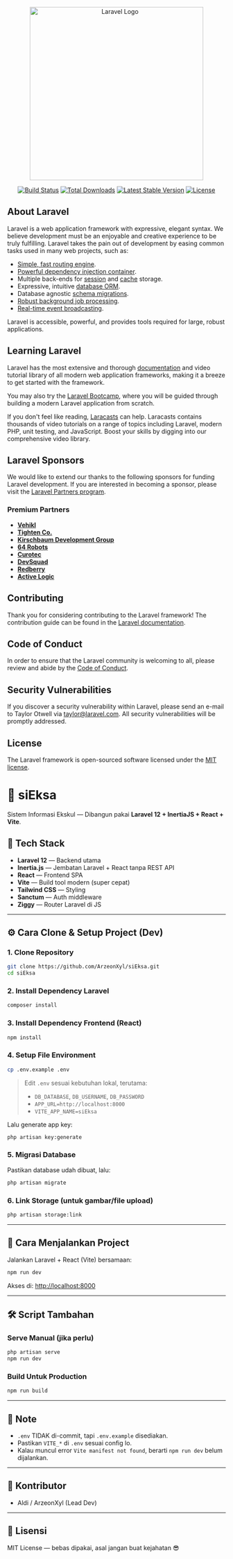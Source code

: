 <p align="center"><a href="https://laravel.com" target="_blank"><img src="https://raw.githubusercontent.com/laravel/art/master/logo-lockup/5%20SVG/2%20CMYK/1%20Full%20Color/laravel-logolockup-cmyk-red.svg" width="400" alt="Laravel Logo"></a></p>

<p align="center">
<a href="https://github.com/laravel/framework/actions"><img src="https://github.com/laravel/framework/workflows/tests/badge.svg" alt="Build Status"></a>
<a href="https://packagist.org/packages/laravel/framework"><img src="https://img.shields.io/packagist/dt/laravel/framework" alt="Total Downloads"></a>
<a href="https://packagist.org/packages/laravel/framework"><img src="https://img.shields.io/packagist/v/laravel/framework" alt="Latest Stable Version"></a>
<a href="https://packagist.org/packages/laravel/framework"><img src="https://img.shields.io/packagist/l/laravel/framework" alt="License"></a>
</p>

## About Laravel

Laravel is a web application framework with expressive, elegant syntax. We believe development must be an enjoyable and creative experience to be truly fulfilling. Laravel takes the pain out of development by easing common tasks used in many web projects, such as:

- [Simple, fast routing engine](https://laravel.com/docs/routing).
- [Powerful dependency injection container](https://laravel.com/docs/container).
- Multiple back-ends for [session](https://laravel.com/docs/session) and [cache](https://laravel.com/docs/cache) storage.
- Expressive, intuitive [database ORM](https://laravel.com/docs/eloquent).
- Database agnostic [schema migrations](https://laravel.com/docs/migrations).
- [Robust background job processing](https://laravel.com/docs/queues).
- [Real-time event broadcasting](https://laravel.com/docs/broadcasting).

Laravel is accessible, powerful, and provides tools required for large, robust applications.

## Learning Laravel

Laravel has the most extensive and thorough [documentation](https://laravel.com/docs) and video tutorial library of all modern web application frameworks, making it a breeze to get started with the framework.

You may also try the [Laravel Bootcamp](https://bootcamp.laravel.com), where you will be guided through building a modern Laravel application from scratch.

If you don't feel like reading, [Laracasts](https://laracasts.com) can help. Laracasts contains thousands of video tutorials on a range of topics including Laravel, modern PHP, unit testing, and JavaScript. Boost your skills by digging into our comprehensive video library.

## Laravel Sponsors

We would like to extend our thanks to the following sponsors for funding Laravel development. If you are interested in becoming a sponsor, please visit the [Laravel Partners program](https://partners.laravel.com).

### Premium Partners

- **[Vehikl](https://vehikl.com/)**
- **[Tighten Co.](https://tighten.co)**
- **[Kirschbaum Development Group](https://kirschbaumdevelopment.com)**
- **[64 Robots](https://64robots.com)**
- **[Curotec](https://www.curotec.com/services/technologies/laravel/)**
- **[DevSquad](https://devsquad.com/hire-laravel-developers)**
- **[Redberry](https://redberry.international/laravel-development/)**
- **[Active Logic](https://activelogic.com)**

## Contributing

Thank you for considering contributing to the Laravel framework! The contribution guide can be found in the [Laravel documentation](https://laravel.com/docs/contributions).

## Code of Conduct

In order to ensure that the Laravel community is welcoming to all, please review and abide by the [Code of Conduct](https://laravel.com/docs/contributions#code-of-conduct).

## Security Vulnerabilities

If you discover a security vulnerability within Laravel, please send an e-mail to Taylor Otwell via [taylor@laravel.com](mailto:taylor@laravel.com). All security vulnerabilities will be promptly addressed.

## License

The Laravel framework is open-sourced software licensed under the [MIT license](https://opensource.org/licenses/MIT).


# 🧠 siEksa

Sistem Informasi Ekskul — Dibangun pakai **Laravel 12 + InertiaJS + React + Vite**.

## 🚀 Tech Stack

- **Laravel 12** — Backend utama
- **Inertia.js** — Jembatan Laravel + React tanpa REST API
- **React** — Frontend SPA
- **Vite** — Build tool modern (super cepat)
- **Tailwind CSS** — Styling
- **Sanctum** — Auth middleware
- **Ziggy** — Router Laravel di JS

---

## ⚙️ Cara Clone & Setup Project (Dev)

### 1. Clone Repository

```bash
git clone https://github.com/ArzeonXyl/siEksa.git
cd siEksa
```

### 2. Install Dependency Laravel

```bash
composer install
```

### 3. Install Dependency Frontend (React)

```bash
npm install
```

### 4. Setup File Environment

```bash
cp .env.example .env
```

> Edit `.env` sesuai kebutuhan lokal, terutama:
> - `DB_DATABASE`, `DB_USERNAME`, `DB_PASSWORD`
> - `APP_URL=http://localhost:8000`
> - `VITE_APP_NAME=siEksa`

Lalu generate app key:

```bash
php artisan key:generate
```

### 5. Migrasi Database

Pastikan database udah dibuat, lalu:

```bash
php artisan migrate
```

### 6. Link Storage (untuk gambar/file upload)

```bash
php artisan storage:link
```

---

## 🧪 Cara Menjalankan Project

Jalankan Laravel + React (Vite) bersamaan:

```bash
npm run dev
```

Akses di: [http://localhost:8000](http://localhost:8000)

---

## 🛠️ Script Tambahan

### Serve Manual (jika perlu)

```bash
php artisan serve
npm run dev
```

### Build Untuk Production

```bash
npm run build
```

---

## 🧼 Note

- `.env` TIDAK di-commit, tapi `.env.example` disediakan.
- Pastikan `VITE_*` di `.env` sesuai config lo.
- Kalau muncul error `Vite manifest not found`, berarti `npm run dev` belum dijalankan.

---

## 👥 Kontributor

- Aldi / ArzeonXyl (Lead Dev)

---

## 🧩 Lisensi

MIT License — bebas dipakai, asal jangan buat kejahatan 😎
